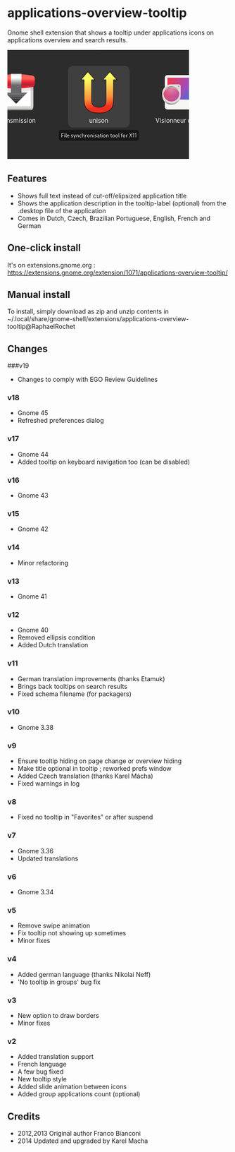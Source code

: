 # applications-overview-tooltip
Gnome shell extension that shows a tooltip under applications icons on applications overview and search results.

![Alt text](./screenshot.png "Here is how it looks like")

## Features
- Shows full text instead of cut-off/elipsized application title
- Shows the application description in the tooltip-label (optional) from the .desktop file of the application
- Comes in Dutch, Czech, Brazilian Portuguese, English, French and German

## One-click install
It's on extensions.gnome.org :
https://extensions.gnome.org/extension/1071/applications-overview-tooltip/

## Manual install
To install, simply download as zip and unzip contents in ~/.local/share/gnome-shell/extensions/applications-overview-tooltip@RaphaelRochet

## Changes

###v19
- Changes to comply with EGO Review Guidelines

### v18
- Gnome 45
- Refreshed preferences dialog

### v17
- Gnome 44
- Added tooltip on keyboard navigation too (can be disabled)

### v16
- Gnome 43

### v15
- Gnome 42

### v14
- Minor refactoring

### v13
- Gnome 41

### v12
- Gnome 40
- Removed ellipsis condition
- Added Dutch translation

### v11
- German translation improvements (thanks Etamuk)
- Brings back tooltips on search results
- Fixed schema filename (for packagers)

### v10
- Gnome 3.38

### v9
- Ensure tooltip hiding on page change or overview hiding
- Make title optional in tooltip ; reworked prefs window
- Added Czech translation (thanks Karel Mácha)
- Fixed warnings in log

### v8
- Fixed no tooltip in "Favorites" or after suspend

### v7
- Gnome 3.36
- Updated translations

### v6
- Gnome 3.34

### v5
- Remove swipe animation
- Fix tooltip not showing up sometimes
- Minor fixes

### v4
- Added german language (thanks Nikolai Neff)
- 'No tooltip in groups' bug fix

### v3
- New option to draw borders
- Minor fixes

### v2
- Added translation support
- French language
- A few bug fixed
- New tooltip style
- Added slide animation between icons
- Added group applications count (optional)

## Credits
- 2012,2013 Original author Franco Bianconi
- 2014 Updated and upgraded by Karel Macha


